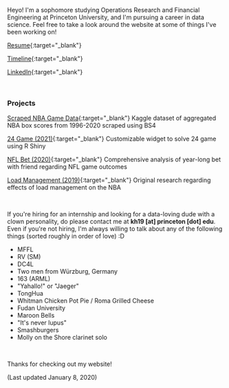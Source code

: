 Heyo! I'm a sophomore studying Operations Research and Financial Engineering at Princeton University, and I'm pursuing a career in data science. Feel free to take a look around the website at some of things I've been working on!

[Resume](./Resume01122021.pdf){:target="_blank"}

[Timeline](./timeline){:target="_blank"}

[LinkedIn](https://linkedin.com/in/kenhuang41){:target="_blank"}

<br />

### Projects

[Scraped NBA Game Data](https://www.kaggle.com/kenhuang41/nba-basic-game-data-by-player){:target="_blank"}
Kaggle dataset of aggregated NBA box scores from 1996-2020 scraped using BS4

[24 Game (2021)](https://kenhuang41.shinyapps.io/24-game/){:target="_blank"}
Customizable widget to solve 24 game using R Shiny

[NFL Bet (2020)](https://kenhuang41.shinyapps.io/nfl_bet/){:target="_blank"}
Comprehensive analysis of year-long bet with friend regarding NFL game outcomes

[Load Management (2019)](wri150_paper.pdf){:target="_blank"}
Original research regarding effects of load management on the NBA

<br />

If you're hiring for an internship and looking for a data-loving dude with a clown personality, do please contact me at **kh19 [at] princeton [dot] edu**. Even if you're not hiring, I'm always willing to talk about any of the following things (sorted roughly in order of love) :D

* MFFL
* RV (SM)
* DC4L
* Two men from Würzburg, Germany
* 163 (ARML)
* "Yahallo!" or "Jaeger"
* TongHua
* Whitman Chicken Pot Pie / Roma Grilled Cheese
* Fudan University
* Maroon Bells
* "It's never lupus"
* Smashburgers
* Molly on the Shore clarinet solo  

<br />

Thanks for checking out my website!

(Last updated January 8, 2020)
